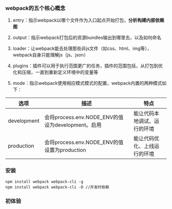 ### webpack的五个核心概念

1. entry：指示webpack以哪个文件作为入口起点开始打包，**分析构建内部依赖图**

2. output：指示webpack打包后的资源bundles输出到哪里去，以及如何命名

3. loader：让webpack能去处理那些非js文件（如css、html、img等），webpack自身只能理解js（js、json）

4. plugins：插件可以用于执行范围更广的任务，插件的范围包括，从打包到优化和压缩，一直到重新定义环境中的变量等

5. mode：指示webpack使用相应模式模式的配置，webpack内置的两种模式如下：

| 选项 | 描述 | 特点 |
| -- | -- | -- |
| development | 会将process.env.NODE_ENV的值设为development。启用 | 能让代码本地调试、运行的环境|
| production | 会将process.env.NODE_ENV的值设置为production | 能让代码优化、上线运行的环境 |

### 安装
```
npm install webpack webpack-cli -g
npm install webpack webpack-cli -D //开发时依赖
```
### 初体验




